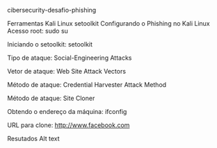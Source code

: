 cibersecurity-desafio-phishing

Ferramentas
Kali Linux
setoolkit
Configurando o Phishing no Kali Linux
Acesso root: sudo su

Iniciando o setoolkit: setoolkit

Tipo de ataque: Social-Engineering Attacks

Vetor de ataque: Web Site Attack Vectors

Método de ataque: Credential Harvester Attack Method 

Método de ataque: Site Cloner

Obtendo o endereço da máquina: ifconfig

URL para clone: http://www.facebook.com

Resutados
Alt text
